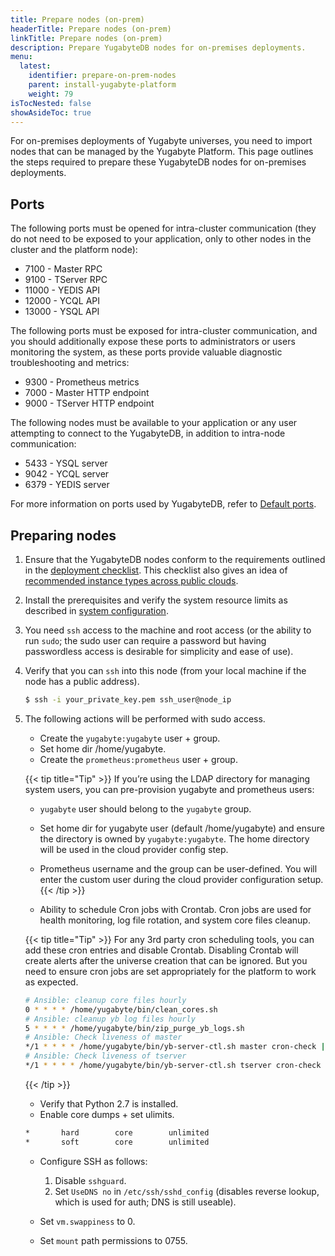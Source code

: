 ```yaml
---
title: Prepare nodes (on-prem)
headerTitle: Prepare nodes (on-prem)
linkTitle: Prepare nodes (on-prem)
description: Prepare YugabyteDB nodes for on-premises deployments.
menu:
  latest:
    identifier: prepare-on-prem-nodes
    parent: install-yugabyte-platform
    weight: 79
isTocNested: false
showAsideToc: true
---
```


For on-premises deployments of Yugabyte universes, you need to import nodes that can be managed by the Yugabyte Platform. This page outlines the steps required to prepare these YugabyteDB nodes for on-premises deployments.

## Ports

The following ports must be opened for intra-cluster communication (they do not need to be exposed to your application, only to other nodes in the cluster and the platform node):

* 7100 - Master RPC
* 9100 - TServer RPC
* 11000 - YEDIS API
* 12000 - YCQL API
* 13000 - YSQL API

The following ports must be exposed for intra-cluster communication, and you should additionally expose these ports to administrators or users monitoring the system, as these ports provide valuable diagnostic troubleshooting and metrics:

* 9300 - Prometheus metrics
* 7000 - Master HTTP endpoint
* 9000 - TServer HTTP endpoint

The following nodes must be available to your application or any user attempting to connect to the YugabyteDB, in addition to intra-node communication:

* 5433 - YSQL server
* 9042 - YCQL server
* 6379 - YEDIS server

For more information on ports used by YugabyteDB, refer to [Default ports](../../../../reference/configuration/default-ports).

## Preparing nodes

1. Ensure that the YugabyteDB nodes conform to the requirements outlined in the [deployment checklist](/latest/deploy/checklist/). This checklist also gives an idea of [recommended instance types across public clouds](/latest/deploy/checklist/#running-on-public-clouds). 
1. Install the prerequisites and verify the system resource limits as described in [system configuration](/latest/deploy/manual-deployment/system-config).
1. You need `ssh` access to the machine and root access (or the ability to run `sudo`; the sudo user can require a password but having passwordless access is desirable for simplicity and ease of use).
1. Verify that you can `ssh` into this node (from your local machine if the node has a public address).

    ```sh
    $ ssh -i your_private_key.pem ssh_user@node_ip
    ```

1. The following actions will be performed with sudo access.
    * Create the `yugabyte:yugabyte` user + group.
    * Set home dir /home/yugabyte.
    * Create the `prometheus:prometheus` user + group.

    {{< tip title="Tip" >}}
    If you’re using the LDAP directory for managing system users, you can pre-provision yugabyte and prometheus users: 

    * `yugabyte` user should belong to the `yugabyte` group.
    * Set home dir for yugabyte user (default /home/yugabyte) and ensure the directory is owned by `yugabyte:yugabyte`. The home directory will be used in the cloud provider config step.
    * Prometheus username and the group can be user-defined. You will enter the custom user during the cloud provider configuration setup.
    {{< /tip >}}

    * Ability to schedule Cron jobs with Crontab. Cron jobs are used for health monitoring, log file rotation, and system core files cleanup.

    {{< tip title="Tip" >}}
    For any 3rd party cron scheduling tools, you can add these cron entries and disable Crontab. Disabling Crontab will create alerts after the universe creation that can be ignored. But you need to ensure cron jobs are set appropriately  for the platform to work as expected. 

    ```sh
    # Ansible: cleanup core files hourly
    0 * * * * /home/yugabyte/bin/clean_cores.sh
    # Ansible: cleanup yb log files hourly
    5 * * * * /home/yugabyte/bin/zip_purge_yb_logs.sh
    # Ansible: Check liveness of master
    */1 * * * * /home/yugabyte/bin/yb-server-ctl.sh master cron-check || /home/yugabyte/bin/yb-server-ctl.sh master start
    # Ansible: Check liveness of tserver
    */1 * * * * /home/yugabyte/bin/yb-server-ctl.sh tserver cron-check || /home/yugabyte/bin/yb-server-ctl.sh tserver start
    ```

    {{< /tip >}}

    * Verify that Python 2.7 is installed.
    * Enable core dumps + set ulimits.

    ```sh
    *       hard        core        unlimited
    *       soft        core        unlimited
    ```

    * Configure SSH as follows:

        1. Disable `sshguard`.
        2. Set `UseDNS no` in `/etc/ssh/sshd_config` (disables reverse lookup, which is used for auth; DNS is still useable).

    * Set `vm.swappiness` to 0.
    * Set `mount` path permissions to 0755.
